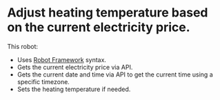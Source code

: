 # Adjust heating temperature based on the current electricity price.

This robot:

- Uses [Robot Framework](https://robocorp.com/docs/languages-and-frameworks/robot-framework/basics) syntax.
- Gets the current electricity price via API.
- Gets the current date and time via API to get the current time using a specific timezone. 
- Sets the heating temperature if needed. 